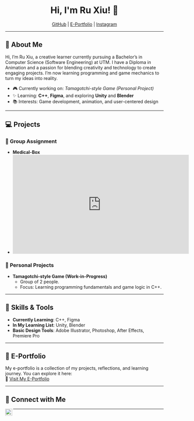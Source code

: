<h1 align="center">Hi, I'm Ru Xiu! 👋</h1>
<p align="center">
  <a href="https://github.com/ryussiyu">GitHub</a> |
  <a href="https://ryussiyu.github.io/e-portfolio/">E-Portfolio</a> |
  <a href="https://www.instagram.com/ryus.l/">Instagram</a>
</p>

---

<h2>📖 About Me</h2>

Hi, I’m Ru Xiu, a creative learner currently pursuing a Bachelor’s in Computer Science (Software Engineering) at UTM. I have a Diploma in Animation and a passion for blending creativity and technology to create engaging projects. I’m now learning programming and game mechanics to turn my ideas into reality.

- 🎮 Currently working on: *Tamagotchi-style Game (Personal Project)*  
- ✨ Learning: **C++**, **Figma**, and exploring **Unity** and **Blender**  
- 📚 Interests: Game development, animation, and user-centered design  

---

<h2>💻 Projects</h2>

### 🌟 **Group Assignment**
- **Medical-Box**
- <iframe width="560" height="315" src="https://www.youtube.com/watch?v=J9OxBC4-V2Q" frameborder="0" allow="accelerometer; autoplay; clipboard-write; encrypted-media; gyroscope; picture-in-picture" allowfullscreen></iframe>

### 🌟 **Personal Projects**
- **Tamagotchi-style Game (Work-in-Progress)**  
  - Group of 2 people.  
  - Focus: Learning programming fundamentals and game logic in C++.  

---

<h2>📜 Skills & Tools</h2>

- **Currently Learning**: C++, Figma  
- **In My Learning List**: Unity, Blender  
- **Basic Design Tools**: Adobe Illustrator, Photoshop, After Effects, Premiere Pro  

---

<h2>🌟 E-Portfolio</h2>

My e-portfolio is a collection of my projects, reflections, and learning journey. You can explore it here:  
🔗 [Visit My E-Portfolio](https://ryussiyu.github.io/e-portfolio/)

---

<h2>🤳 Connect with Me</h2>

[<img align="left" alt="Ru Xiu | Instagram" width="22px" src="https://cdn.jsdelivr.net/npm/simple-icons@v3/icons/instagram.svg" />][instagram]

[instagram]: https://www.instagram.com/ryus.l/

---

<!--
**your-github/your-github** is a ✨ _special_ ✨ repository because its `README.md` (this file) appears on your GitHub profile.

Here are some ideas to get you started:
- 🔭 I’m currently working on ...
- 🌱 I’m currently learning ...
- 👯 I’m looking to collaborate on ...
- 🤔 I’m looking for help with ...
- 💬 Ask me about ...
- 📫 How to reach me: ...
-->
